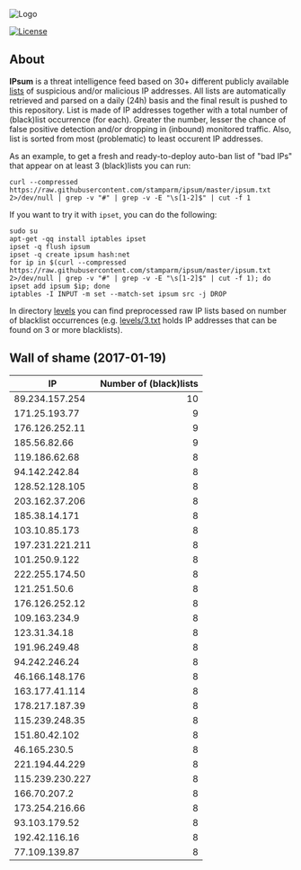 ![Logo](logo.png)

[![License](https://img.shields.io/badge/license-Public_domain-red.svg)](https://wiki.creativecommons.org/wiki/Public_domain)

About
----

**IPsum** is a threat intelligence feed based on 30+ different publicly available [lists](https://github.com/stamparm/maltrail) of suspicious and/or malicious IP addresses. All lists are automatically retrieved and parsed on a daily (24h) basis and the final result is pushed to this repository. List is made of IP addresses together with a total number of (black)list occurrence (for each). Greater the number, lesser the chance of false positive detection and/or dropping in (inbound) monitored traffic. Also, list is sorted from most (problematic) to least occurent IP addresses.

As an example, to get a fresh and ready-to-deploy auto-ban list of "bad IPs" that appear on at least 3 (black)lists you can run:

```
curl --compressed https://raw.githubusercontent.com/stamparm/ipsum/master/ipsum.txt 2>/dev/null | grep -v "#" | grep -v -E "\s[1-2]$" | cut -f 1
```

If you want to try it with `ipset`, you can do the following:

```
sudo su
apt-get -qq install iptables ipset
ipset -q flush ipsum
ipset -q create ipsum hash:net
for ip in $(curl --compressed https://raw.githubusercontent.com/stamparm/ipsum/master/ipsum.txt 2>/dev/null | grep -v "#" | grep -v -E "\s[1-2]$" | cut -f 1); do ipset add ipsum $ip; done
iptables -I INPUT -m set --match-set ipsum src -j DROP
```

In directory [levels](levels) you can find preprocessed raw IP lists based on number of blacklist occurrences (e.g. [levels/3.txt](levels/3.txt) holds IP addresses that can be found on 3 or more blacklists).

Wall of shame (2017-01-19)
----

|IP|Number of (black)lists|
|---|--:|
89.234.157.254|10
171.25.193.77|9
176.126.252.11|9
185.56.82.66|9
119.186.62.68|8
94.142.242.84|8
128.52.128.105|8
203.162.37.206|8
185.38.14.171|8
103.10.85.173|8
197.231.221.211|8
101.250.9.122|8
222.255.174.50|8
121.251.50.6|8
176.126.252.12|8
109.163.234.9|8
123.31.34.18|8
191.96.249.48|8
94.242.246.24|8
46.166.148.176|8
163.177.41.114|8
178.217.187.39|8
115.239.248.35|8
151.80.42.102|8
46.165.230.5|8
221.194.44.229|8
115.239.230.227|8
166.70.207.2|8
173.254.216.66|8
93.103.179.52|8
192.42.116.16|8
77.109.139.87|8
